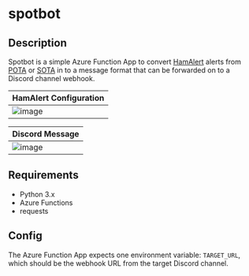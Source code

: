 # spotbot

## Description

Spotbot is a simple Azure Function App to convert [HamAlert](https://hamalert.org/) alerts from [POTA](https://pota.app) or [SOTA](https://www.sota.org.uk/) in to a message format that can be forwarded on to a Discord channel webhook.

| HamAlert Configuration |
| -- |
| ![image](https://github.com/user-attachments/assets/c25f8966-e107-4e67-838c-11ada7c5309d) |

| Discord Message |
| -- |
| ![image](https://github.com/user-attachments/assets/f664d60f-2042-4b2d-9c88-4ce4051f17c7) |


## Requirements

- Python 3.x
- Azure Functions
- requests

## Config

The Azure Function App expects one environment variable: `TARGET_URL`, which should be the webhook URL from the target Discord channel.
